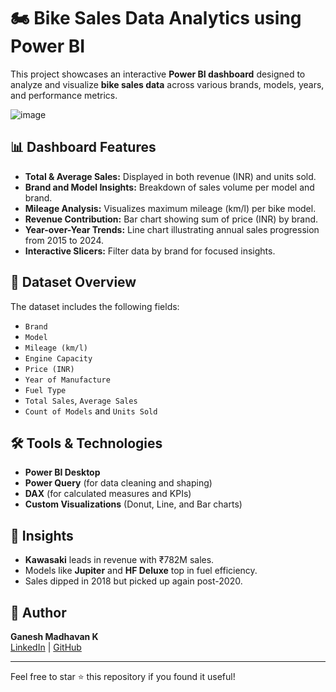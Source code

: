 # 🏍️ Bike Sales Data Analytics using Power BI

This project showcases an interactive **Power BI dashboard** designed to analyze and visualize **bike sales data** across various brands, models, years, and performance metrics.

![image](https://github.com/user-attachments/assets/c26e51e6-ef54-4fac-ac2b-441e12b398fa)


## 📊 Dashboard Features

- **Total & Average Sales:** Displayed in both revenue (INR) and units sold.
- **Brand and Model Insights:** Breakdown of sales volume per model and brand.
- **Mileage Analysis:** Visualizes maximum mileage (km/l) per bike model.
- **Revenue Contribution:** Bar chart showing sum of price (INR) by brand.
- **Year-over-Year Trends:** Line chart illustrating annual sales progression from 2015 to 2024.
- **Interactive Slicers:** Filter data by brand for focused insights.

## 📁 Dataset Overview

The dataset includes the following fields:
- `Brand`
- `Model`
- `Mileage (km/l)`
- `Engine Capacity`
- `Price (INR)`
- `Year of Manufacture`
- `Fuel Type`
- `Total Sales`, `Average Sales`
- `Count of Models` and `Units Sold`

## 🛠 Tools & Technologies

- **Power BI Desktop**
- **Power Query** (for data cleaning and shaping)
- **DAX** (for calculated measures and KPIs)
- **Custom Visualizations** (Donut, Line, and Bar charts)


## 🧠 Insights

- **Kawasaki** leads in revenue with ₹782M sales.
- Models like **Jupiter** and **HF Deluxe** top in fuel efficiency.
- Sales dipped in 2018 but picked up again post-2020.

## 📌 Author

**Ganesh Madhavan K**  
[LinkedIn](https://www.linkedin.com/in/ganeshmadhavank/) | [GitHub](https://github.com/Ganeshmadhavank)

---

Feel free to star ⭐ this repository if you found it useful!

